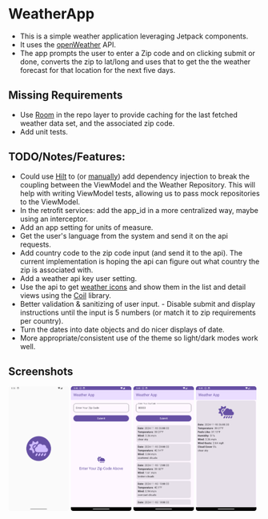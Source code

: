 # WeatherApp
* This is a simple weather application leveraging Jetpack components.
* It uses the [openWeather](https://openweathermap.org) API.
* The app prompts the user to enter a Zip code and on clicking submit or done, converts the zip to lat/long and uses that to get the the weather forecast for that location for the next five days.

## Missing Requirements
- Use [Room](https://developer.android.com/jetpack/androidx/releases/room) in the repo layer to provide caching for the last fetched weather data set, and the associated zip code.
- Add unit tests.

## TODO/Notes/Features:
- Could use [Hilt](https://dagger.dev/hilt/) to (or [manually](https://developer.android.com/training/dependency-injection/manual)) add dependency injection to break the coupling between the ViewModel and the Weather Repository. This will help with writing ViewModel tests, allowing us to pass mock repositories to the ViewModel.
- In the retrofit services: add the app_id in a more centralized way, maybe using an interceptor.
- Add an app setting for units of measure.
- Get the user's language from the system and send it on the api requests.
- Add country code to the zip code input (and send it to the api). The current implementation is hoping the api can figure out what country the zip is associated with.
- Add a weather api key user setting.
- Use the api to get [weather icons](https://openweathermap.org/weather-conditions) and show them in the list and detail views using the [Coil](https://github.com/coil-kt/coil#jetpack-compose) library.
- Better validation & sanitizing of user input. - Disable submit and display instructions until the input is 5 numbers (or match it to zip requirements per country).
- Turn the dates into date objects and do nicer displays of date.
- More appropriate/consistent use of the theme so light/dark modes work well.

## Screenshots
<p float="middle">
<img src="Screenshot_Splash.png" alt="Screenshot Splash Screen" width="24%"/>
<img src="Screenshot_Home.png" alt="Screenshot Home Screen" width="24%"/>
<img src="Screenshot_List.png" alt="Screenshot List Screen" width="24%"/>
<img src="Screenshot_Detail.png" alt="Screenshot Detail Screen" width="24%"/>
</p>